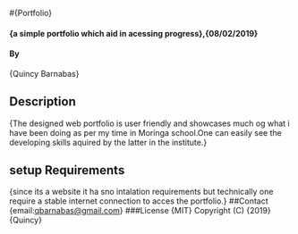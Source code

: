#{Portfolio}
#### {a simple portfolio which aid in acessing progress},{08/02/2019}
#### By
{Quincy Barnabas}
## Description
{The designed web portfolio is user friendly and showcases much og what i have been doing as per my time in Moringa school.One can easily see the developing skills aquired by the latter in the institute.}
## setup Requirements
{since its a website it ha sno intalation requirements but technically one require a stable internet connection to acces the portfolio.}
##Contact
{email:qbarnabas@gmail.com}
###License
{MIT}
Copyright (C) {2019}{Quincy}

